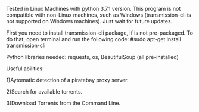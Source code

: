 Tested in Linux Machines with python 3.7.1 version.
This program is not compatible with non-Linux machines, such as Windows (transmission-cli is not supported on Windows machines). Just wait for future updates.

First you need to install transmission-cli package, if is not pre-packaged.
To do that, open terminal and run the following code:
#sudo apt-get install transmission-cli

Python libraries needed: requests, os, BeautifulSoup (all pre-installed)

Useful abilities:

1)Aytomatic detection of a piratebay proxy server.

2)Search for available torrents.

3)Download Torrents from the Command Line.

